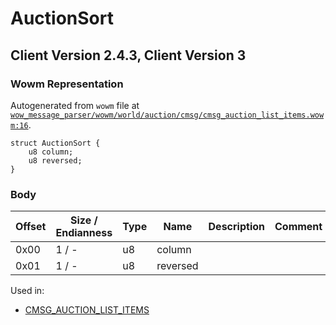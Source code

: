 # AuctionSort

## Client Version 2.4.3, Client Version 3

### Wowm Representation

Autogenerated from `wowm` file at [`wow_message_parser/wowm/world/auction/cmsg/cmsg_auction_list_items.wowm:16`](https://github.com/gtker/wow_messages/tree/main/wow_message_parser/wowm/world/auction/cmsg/cmsg_auction_list_items.wowm#L16).
```rust,ignore
struct AuctionSort {
    u8 column;
    u8 reversed;
}
```
### Body

| Offset | Size / Endianness | Type | Name | Description | Comment |
| ------ | ----------------- | ---- | ---- | ----------- | ------- |
| 0x00 | 1 / - | u8 | column |  |  |
| 0x01 | 1 / - | u8 | reversed |  |  |


Used in:
* [CMSG_AUCTION_LIST_ITEMS](cmsg_auction_list_items.md)

